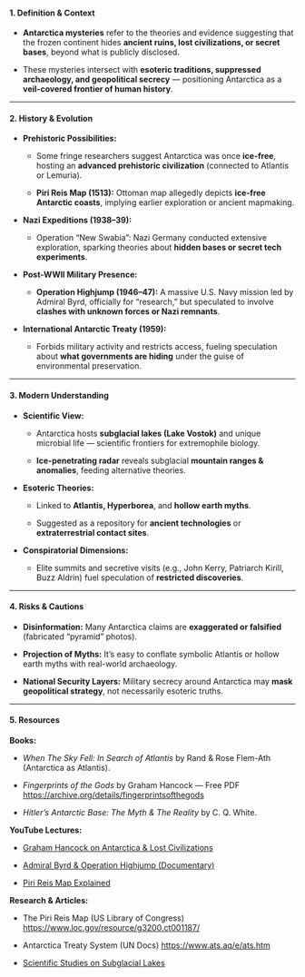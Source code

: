 #### **1. Definition & Context**

- **Antarctica mysteries** refer to the theories and evidence suggesting that the frozen continent hides **ancient ruins, lost civilizations, or secret bases**, beyond what is publicly disclosed.
    
- These mysteries intersect with **esoteric traditions, suppressed archaeology, and geopolitical secrecy** — positioning Antarctica as a **veil-covered frontier of human history**.
    

---

#### **2. History & Evolution**

- **Prehistoric Possibilities:**
    
    - Some fringe researchers suggest Antarctica was once **ice-free**, hosting an **advanced prehistoric civilization** (connected to Atlantis or Lemuria).
        
    - **Piri Reis Map (1513):** Ottoman map allegedly depicts **ice-free Antarctic coasts**, implying earlier exploration or ancient mapmaking.
        
- **Nazi Expeditions (1938–39):**
    
    - Operation “New Swabia”: Nazi Germany conducted extensive exploration, sparking theories about **hidden bases or secret tech experiments**.
        
- **Post-WWII Military Presence:**
    
    - **Operation Highjump (1946–47):** A massive U.S. Navy mission led by Admiral Byrd, officially for “research,” but speculated to involve **clashes with unknown forces or Nazi remnants**.
        
- **International Antarctic Treaty (1959):**
    
    - Forbids military activity and restricts access, fueling speculation about **what governments are hiding** under the guise of environmental preservation.
        

---

#### **3. Modern Understanding**

- **Scientific View:**
    
    - Antarctica hosts **subglacial lakes (Lake Vostok)** and unique microbial life — scientific frontiers for extremophile biology.
        
    - **Ice-penetrating radar** reveals subglacial **mountain ranges & anomalies**, feeding alternative theories.
        
- **Esoteric Theories:**
    
    - Linked to **Atlantis, Hyperborea**, and **hollow earth myths**.
        
    - Suggested as a repository for **ancient technologies** or **extraterrestrial contact sites**.
        
- **Conspiratorial Dimensions:**
    
    - Elite summits and secretive visits (e.g., John Kerry, Patriarch Kirill, Buzz Aldrin) fuel speculation of **restricted discoveries**.
        

---

#### **4. Risks & Cautions**

- **Disinformation:** Many Antarctica claims are **exaggerated or falsified** (fabricated “pyramid” photos).
    
- **Projection of Myths:** It’s easy to conflate symbolic Atlantis or hollow earth myths with real-world archaeology.
    
- **National Security Layers:** Military secrecy around Antarctica may **mask geopolitical strategy**, not necessarily esoteric truths.
    

---

#### **5. Resources**

**Books:**

- _When The Sky Fell: In Search of Atlantis_ by Rand & Rose Flem-Ath (Antarctica as Atlantis).
    
- _Fingerprints of the Gods_ by Graham Hancock — Free PDF https://archive.org/details/fingerprintsofthegods
    
- _Hitler’s Antarctic Base: The Myth & The Reality_ by C. Q. White.
    

**YouTube Lectures:**

- [Graham Hancock on Antarctica & Lost Civilizations](https://www.youtube.com/watch?v=Yx9GSMwcECo)
    
- [Admiral Byrd & Operation Highjump (Documentary)](https://www.youtube.com/watch?v=bDRqkno5RkE)
    
- [Piri Reis Map Explained](https://www.youtube.com/watch?v=Oe4vZzJYf0Y)
    

**Research & Articles:**

- The Piri Reis Map (US Library of Congress) https://www.loc.gov/resource/g3200.ct001187/
    
- Antarctica Treaty System (UN Docs) https://www.ats.aq/e/ats.htm
    
- [Scientific Studies on Subglacial Lakes](https://www.nature.com/articles/d41586-022-01496-1)